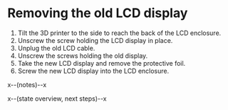 # Removing the old LCD display

1. Tilt the 3D printer to the side to reach the back of the LCD enclosure.
2. Unscrew the screw holding the LCD display in place.
3. Unplug the old LCD cable.
4. Unscrew the screws holding the old display.
5. Take the new LCD display and remove the protective foil.
6. Screw the new LCD display into the LCD enclosure.

x--(notes)--x

x--(state overview, next steps)--x

